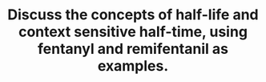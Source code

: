 ---
title: "Discuss the concepts of half-life and context sensitive half-time, using fentanyl and remifentanil as examples."
entityType: SAQ
exam: PEX
college: ANZCA
year: 2025
sitting: A
question: 08
---